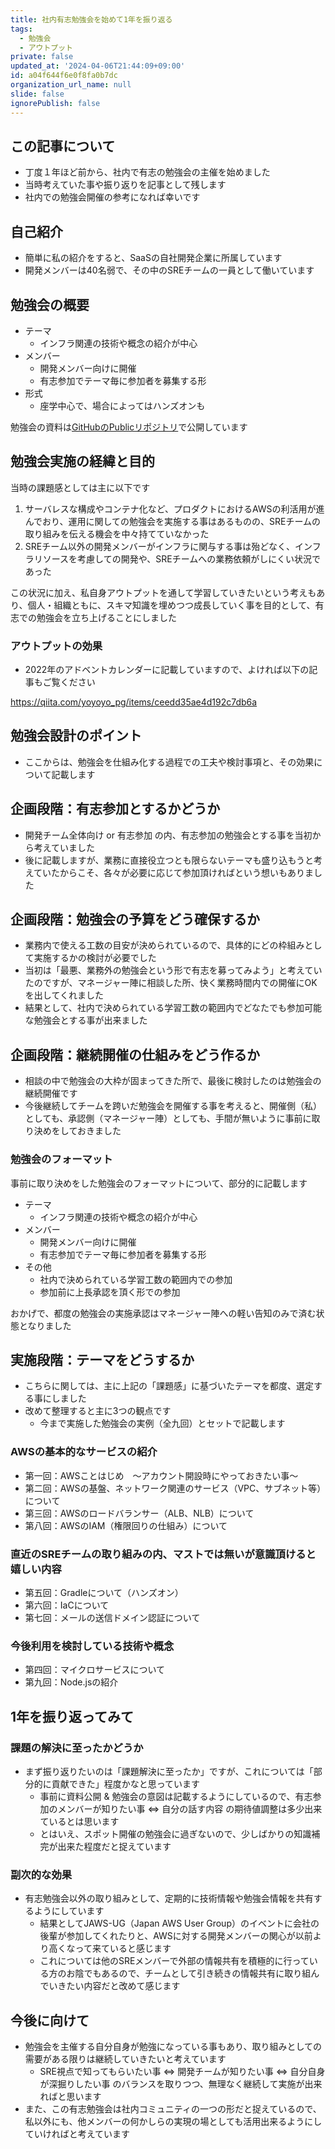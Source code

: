 ```yaml
---
title: 社内有志勉強会を始めて1年を振り返る
tags:
  - 勉強会
  - アウトプット
private: false
updated_at: '2024-04-06T21:44:09+09:00'
id: a04f644f6e0f8fa0b7dc
organization_url_name: null
slide: false
ignorePublish: false
---
```

## この記事について

- 丁度１年ほど前から、社内で有志の勉強会の主催を始めました
- 当時考えていた事や振り返りを記事として残します
- 社内での勉強会開催の参考になれば幸いです

## 自己紹介

- 簡単に私の紹介をすると、SaaSの自社開発企業に所属しています
- 開発メンバーは40名弱で、その中のSREチームの一員として働いています

## 勉強会の概要

- テーマ
  - インフラ関連の技術や概念の紹介が中心
- メンバー
  - 開発メンバー向けに開催
  - 有志参加でテーマ毎に参加者を募集する形
- 形式
  - 座学中心で、場合によってはハンズオンも

勉強会の資料は[GitHubのPublicリポジトリ](https://github.com/yoyoyo-pg/infra-study)で公開しています

## 勉強会実施の経緯と目的

当時の課題感としては主に以下です

1. サーバレスな構成やコンテナ化など、プロダクトにおけるAWSの利活用が進んでおり、運用に関しての勉強会を実施する事はあるものの、SREチームの取り組みを伝える機会を中々持てていなかった
2. SREチーム以外の開発メンバーがインフラに関与する事は殆どなく、インフラリソースを考慮しての開発や、SREチームへの業務依頼がしにくい状況であった

この状況に加え、私自身アウトプットを通して学習していきたいという考えもあり、個人・組織ともに、スキマ知識を埋めつつ成長していく事を目的として、有志での勉強会を立ち上げることにしました

### アウトプットの効果

- 2022年のアドベントカレンダーに記載していますので、よければ以下の記事もご覧ください

https://qiita.com/yoyoyo_pg/items/ceedd35ae4d192c7db6a

## 勉強会設計のポイント

- ここからは、勉強会を仕組み化する過程での工夫や検討事項と、その効果について記載します

## 企画段階：有志参加とするかどうか

- 開発チーム全体向け or 有志参加 の内、有志参加の勉強会とする事を当初から考えていました
- 後に記載しますが、業務に直接役立つとも限らないテーマも盛り込もうと考えていたからこそ、各々が必要に応じて参加頂ければという想いもありました

## 企画段階：勉強会の予算をどう確保するか

- 業務内で使える工数の目安が決められているので、具体的にどの枠組みとして実施するかの検討が必要でした
- 当初は「最悪、業務外の勉強会という形で有志を募ってみよう」と考えていたのですが、マネージャー陣に相談した所、快く業務時間内での開催にOKを出してくれました
- 結果として、社内で決められている学習工数の範囲内でどなたでも参加可能な勉強会とする事が出来ました

## 企画段階：継続開催の仕組みをどう作るか

- 相談の中で勉強会の大枠が固まってきた所で、最後に検討したのは勉強会の継続開催です
- 今後継続してチームを跨いだ勉強会を開催する事を考えると、開催側（私）としても、承認側（マネージャー陣）としても、手間が無いように事前に取り決めをしておきました

### 勉強会のフォーマット

事前に取り決めをした勉強会のフォーマットについて、部分的に記載します

- テーマ
  - インフラ関連の技術や概念の紹介が中心
- メンバー
  - 開発メンバー向けに開催
  - 有志参加でテーマ毎に参加者を募集する形
- その他
  - 社内で決められている学習工数の範囲内での参加
  - 参加前に上長承認を頂く形での参加

おかげで、都度の勉強会の実施承認はマネージャー陣への軽い告知のみで済む状態となりました

## 実施段階：テーマをどうするか

- こちらに関しては、主に上記の「課題感」に基づいたテーマを都度、選定する事にしました
- 改めて整理すると主に3つの観点です
  - 今まで実施した勉強会の実例（全九回）とセットで記載します

### AWSの基本的なサービスの紹介

- 第一回：AWSことはじめ　～アカウント開設時にやっておきたい事～
- 第二回：AWSの基盤、ネットワーク関連のサービス（VPC、サブネット等）について
- 第三回：AWSのロードバランサー（ALB、NLB）について
- 第八回：AWSのIAM（権限回りの仕組み）について

### 直近のSREチームの取り組みの内、マストでは無いが意識頂けると嬉しい内容

- 第五回：Gradleについて（ハンズオン）
- 第六回：IaCについて
- 第七回：メールの送信ドメイン認証について

### 今後利用を検討している技術や概念

- 第四回：マイクロサービスについて
- 第九回：Node.jsの紹介

## 1年を振り返ってみて

### 課題の解決に至ったかどうか

- まず振り返りたいのは「課題解決に至ったか」ですが、これについては「部分的に貢献できた」程度かなと思っています
  - 事前に資料公開 & 勉強会の意図は記載するようにしているので、有志参加のメンバーが知りたい事 ⇔ 自分の話す内容 の期待値調整は多少出来ているとは思います
  - とはいえ、スポット開催の勉強会に過ぎないので、少しばかりの知識補完が出来た程度だと捉えています

### 副次的な効果

- 有志勉強会以外の取り組みとして、定期的に技術情報や勉強会情報を共有するようにしています
  - 結果としてJAWS-UG（Japan AWS User Group）のイベントに会社の後輩が参加してくれたりと、AWSに対する開発メンバーの関心が以前より高くなって来ていると感じます
  - これについては他のSREメンバーで外部の情報共有を積極的に行っている方のお陰でもあるので、チームとして引き続きの情報共有に取り組んでいきたい内容だと改めて感じます

## 今後に向けて

- 勉強会を主催する自分自身が勉強になっている事もあり、取り組みとしての需要がある限りは継続していきたいと考えています
  - SRE視点で知ってもらいたい事 ⇔ 開発チームが知りたい事 ⇔ 自分自身が深掘りしたい事 のバランスを取りつつ、無理なく継続して実施が出来ればと思います
- また、この有志勉強会は社内コミュニティの一つの形だと捉えているので、私以外にも、他メンバーの何かしらの実現の場としても活用出来るようにしていければと考えています
